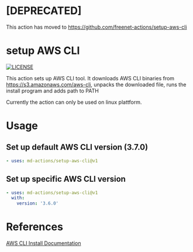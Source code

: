 # [DEPRECATED]
This action has moved to https://github.com/freenet-actions/setup-aws-cli

# setup AWS CLI
[![LICENSE](https://img.shields.io/github/license/md-actions/setup-aws-cli)](https://github.com/md-actions/setup-aws-cli/blob/main/LICENSE)

This action sets up AWS CLI tool. It downloads AWS CLI binaries from https://s3.amazonaws.com/aws-cli, unpacks the downloaded file, runs the install program and adds path to PATH


Currently the action can only be used on linux plattform.
   
# Usage
## Set up default AWS CLI version (3.7.0)
```yaml
- uses: md-actions/setup-aws-cli@v1
```
## Set up specific AWS CLI version
```yaml
- uses: md-actions/setup-aws-cli@v1
  with:
    version: '3.6.0'
```

# References
[AWS CLI Install Documentation](https://docs.aws.amazon.com/cli/latest/userguide/getting-started-install.html)
